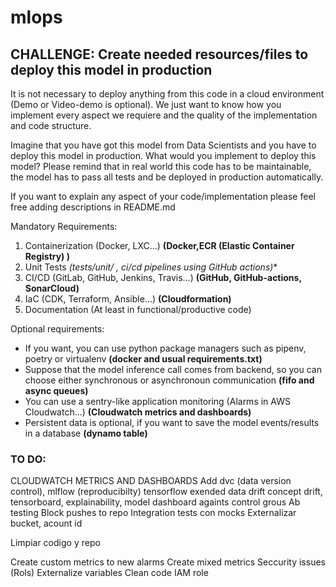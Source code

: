 # mlops


## CHALLENGE: Create needed resources/files to deploy this model in production

It is not necessary to deploy anything from this code in a cloud environment (Demo or Video-demo is optional). We just
want to know how you implement every aspect we requiere and the quality of the implementation and code structure.

Imagine that you have got this model from Data Scientists and you have to deploy this model in production. What would
you implement to deploy this model? Please remind that in real world this code has to be maintainable, the model has
to pass all tests and be deployed in production automatically.

If you want to explain any aspect of your code/implementation please feel free adding descriptions in README.md

Mandatory Requirements:

1. Containerization (Docker, LXC...) **(Docker,ECR (Elastic Container Registry) )**
2. Unit Tests **(tests/unit/* , ci/cd pipelines using GitHub actions)**
2. CI/CD (GitLab, GitHub, Jenkins, Travis...) **(GitHub, GitHub-actions, SonarCloud)**
3. IaC (CDK, Terraform, Ansible...) **(Cloudformation)**
4. Documentation (At least in functional/productive code)

Optional requirements:

- If you want, you can use python package managers such as pipenv, poetry or virtualenv **(docker and usual requirements.txt)**
- Suppose that the model inference call comes from backend, so you can choose either synchronous or asynchronoun communication **(fifo and async queues)**
- You can use a sentry-like application monitoring (Alarms in AWS Cloudwatch...) **(Cloudwatch metrics and dashboards)**
- Persistent data is optional, if you want to save the model events/results in a database **(dynamo table)**



### TO DO:

CLOUDWATCH METRICS AND DASHBOARDS
Add dvc (data version control), mlflow (reproducibilty) tensorflow exended data drift concept drift, tensorboard, explainability, model dashboard againts control grous
Ab testing
Block pushes to repo
Integration tests con mocks
Externalizar bucket, acount id


Limpiar codigo y repo

Create custom metrics to new alarms
Create mixed metrics
Seccurity issues (Rols)
Externalize variables
Clean code
IAM role